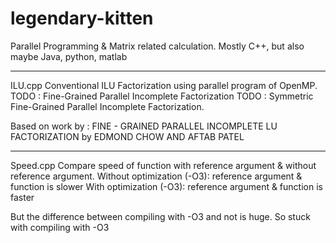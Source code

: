# legendary-kitten
Parallel Programming & Matrix related calculation.
Mostly C++, but also maybe Java, python, matlab
_____________________________________________________________________
ILU.cpp
Conventional ILU Factorization using parallel program of OpenMP.
TODO : Fine-Grained Parallel Incomplete Factorization
TODO : Symmetric Fine-Grained Parallel Incomplete Factorization.

Based on work by :
FINE - GRAINED PARALLEL INCOMPLETE LU FACTORIZATION 
by EDMOND CHOW AND AFTAB PATEL
____________________________________________________________________
Speed.cpp
Compare speed of function with reference argument & without reference argument.
Without optimization (-O3):
  reference argument & function is slower
With optimization (-O3):
  reference argument & function is faster

But the difference between compiling with -O3 and not is huge.
So stuck with compiling with -O3
